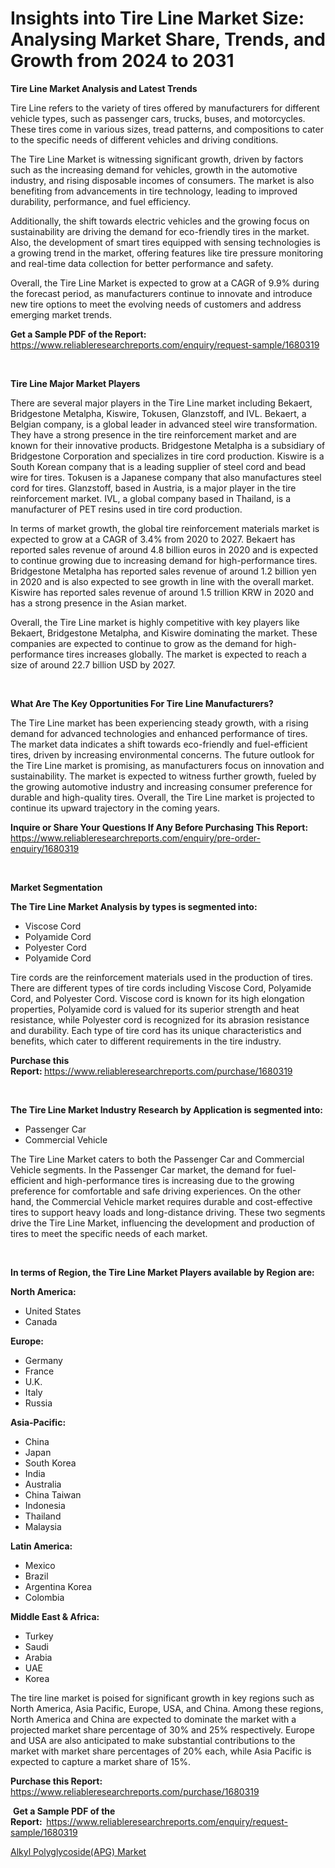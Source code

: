 <p><h1>Insights into Tire Line Market Size: Analysing Market Share, Trends, and Growth from 2024 to 2031</h1></p><p><strong>Tire Line Market Analysis and Latest Trends</strong></p>
<p><p>Tire Line refers to the variety of tires offered by manufacturers for different vehicle types, such as passenger cars, trucks, buses, and motorcycles. These tires come in various sizes, tread patterns, and compositions to cater to the specific needs of different vehicles and driving conditions.</p><p>The Tire Line Market is witnessing significant growth, driven by factors such as the increasing demand for vehicles, growth in the automotive industry, and rising disposable incomes of consumers. The market is also benefiting from advancements in tire technology, leading to improved durability, performance, and fuel efficiency.</p><p>Additionally, the shift towards electric vehicles and the growing focus on sustainability are driving the demand for eco-friendly tires in the market. Also, the development of smart tires equipped with sensing technologies is a growing trend in the market, offering features like tire pressure monitoring and real-time data collection for better performance and safety.</p><p>Overall, the Tire Line Market is expected to grow at a CAGR of 9.9% during the forecast period, as manufacturers continue to innovate and introduce new tire options to meet the evolving needs of customers and address emerging market trends.</p></p>
<p><strong>Get a Sample PDF of the Report:&nbsp;</strong> <a href="https://www.reliableresearchreports.com/enquiry/request-sample/1680319">https://www.reliableresearchreports.com/enquiry/request-sample/1680319</a></p>
<p>&nbsp;</p>
<p><strong>Tire Line Major Market Players</strong></p>
<p><p>There are several major players in the Tire Line market including Bekaert, Bridgestone Metalpha, Kiswire, Tokusen, Glanzstoff, and IVL. Bekaert, a Belgian company, is a global leader in advanced steel wire transformation. They have a strong presence in the tire reinforcement market and are known for their innovative products. Bridgestone Metalpha is a subsidiary of Bridgestone Corporation and specializes in tire cord production. Kiswire is a South Korean company that is a leading supplier of steel cord and bead wire for tires. Tokusen is a Japanese company that also manufactures steel cord for tires. Glanzstoff, based in Austria, is a major player in the tire reinforcement market. IVL, a global company based in Thailand, is a manufacturer of PET resins used in tire cord production.</p><p>In terms of market growth, the global tire reinforcement materials market is expected to grow at a CAGR of 3.4% from 2020 to 2027. Bekaert has reported sales revenue of around 4.8 billion euros in 2020 and is expected to continue growing due to increasing demand for high-performance tires. Bridgestone Metalpha has reported sales revenue of around 1.2 billion yen in 2020 and is also expected to see growth in line with the overall market. Kiswire has reported sales revenue of around 1.5 trillion KRW in 2020 and has a strong presence in the Asian market.</p><p>Overall, the Tire Line market is highly competitive with key players like Bekaert, Bridgestone Metalpha, and Kiswire dominating the market. These companies are expected to continue to grow as the demand for high-performance tires increases globally. The market is expected to reach a size of around 22.7 billion USD by 2027.</p></p>
<p>&nbsp;</p>
<p><strong>What Are The Key Opportunities For Tire Line Manufacturers?</strong></p>
<p><p>The Tire Line market has been experiencing steady growth, with a rising demand for advanced technologies and enhanced performance of tires. The market data indicates a shift towards eco-friendly and fuel-efficient tires, driven by increasing environmental concerns. The future outlook for the Tire Line market is promising, as manufacturers focus on innovation and sustainability. The market is expected to witness further growth, fueled by the growing automotive industry and increasing consumer preference for durable and high-quality tires. Overall, the Tire Line market is projected to continue its upward trajectory in the coming years.</p></p>
<p><strong>Inquire or Share Your Questions If Any Before Purchasing This Report:</strong> <a href="https://www.reliableresearchreports.com/enquiry/pre-order-enquiry/1680319">https://www.reliableresearchreports.com/enquiry/pre-order-enquiry/1680319</a></p>
<p>&nbsp;</p>
<p><strong>Market Segmentation</strong></p>
<p><strong>The Tire Line Market Analysis by types is segmented into:</strong></p>
<p><ul><li>Viscose Cord</li><li>Polyamide Cord</li><li>Polyester Cord</li><li>Polyamide Cord</li></ul></p>
<p><p>Tire cords are the reinforcement materials used in the production of tires. There are different types of tire cords including Viscose Cord, Polyamide Cord, and Polyester Cord. Viscose cord is known for its high elongation properties, Polyamide cord is valued for its superior strength and heat resistance, while Polyester cord is recognized for its abrasion resistance and durability. Each type of tire cord has its unique characteristics and benefits, which cater to different requirements in the tire industry.</p></p>
<p><strong>Purchase this Report:&nbsp;</strong><a href="https://www.reliableresearchreports.com/purchase/1680319">https://www.reliableresearchreports.com/purchase/1680319</a></p>
<p>&nbsp;</p>
<p><strong>The Tire Line Market Industry Research by Application is segmented into:</strong></p>
<p><ul><li>Passenger Car</li><li>Commercial Vehicle</li></ul></p>
<p><p>The Tire Line Market caters to both the Passenger Car and Commercial Vehicle segments. In the Passenger Car market, the demand for fuel-efficient and high-performance tires is increasing due to the growing preference for comfortable and safe driving experiences. On the other hand, the Commercial Vehicle market requires durable and cost-effective tires to support heavy loads and long-distance driving. These two segments drive the Tire Line Market, influencing the development and production of tires to meet the specific needs of each market.</p></p>
<p>&nbsp;</p>
<p><strong>In terms of Region, the Tire Line Market Players available by Region are:</strong></p>
<p>
    <p> <strong> North America: </strong>
        <ul>
            <li>United States</li>
            <li>Canada</li>
        </ul>
        </p> 
    <p> <strong> Europe: </strong>
        <ul>
            <li>Germany</li>
            <li>France</li>
            <li>U.K.</li>
            <li>Italy</li>
            <li>Russia</li>
        </ul>
        </p> 
    <p> <strong> Asia-Pacific: </strong>
        <ul>
            <li>China</li>
            <li>Japan</li>
            <li>South Korea</li>
            <li>India</li>
            <li>Australia</li>
            <li>China Taiwan</li>
            <li>Indonesia</li>
            <li>Thailand</li>
            <li>Malaysia</li>
        </ul>
        </p> 
    <p> <strong> Latin America: </strong>
        <ul>
            <li>Mexico</li>
            <li>Brazil</li>
            <li>Argentina Korea</li>
            <li>Colombia</li>
        </ul>
        </p> 
    <p> <strong> Middle East & Africa: </strong>
        <ul>
            <li>Turkey</li>
            <li>Saudi</li>
            <li>Arabia</li>
            <li>UAE</li>
            <li>Korea</li>
        </ul>
    </p>
    </p>
<p><p>The tire line market is poised for significant growth in key regions such as North America, Asia Pacific, Europe, USA, and China. Among these regions, North America and China are expected to dominate the market with a projected market share percentage of 30% and 25% respectively. Europe and USA are also anticipated to make substantial contributions to the market with market share percentages of 20% each, while Asia Pacific is expected to capture a market share of 15%.</p></p>
<p><strong>Purchase this Report: </strong><a href="https://www.reliableresearchreports.com/purchase/1680319">https://www.reliableresearchreports.com/purchase/1680319</a></p>
<p>&nbsp;<strong>Get a Sample PDF of the Report:&nbsp;&nbsp;</strong><a href="https://www.reliableresearchreports.com/enquiry/request-sample/1680319">https://www.reliableresearchreports.com/enquiry/request-sample/1680319</a></p>
<p><strong></strong></p>
<p><p><a href="https://github.com/mbisetmhermsr/Market-Research-Report-List-1/blob/main/alkyl-polyglycosideapg-market.md">Alkyl Polyglycoside(APG) Market</a></p></p>